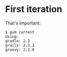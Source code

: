 # First iteration
That's important:

    $ gvm current
    Using:
    gradle: 2.3
    grails: 2.3.1
    groovy: 2.1.8

